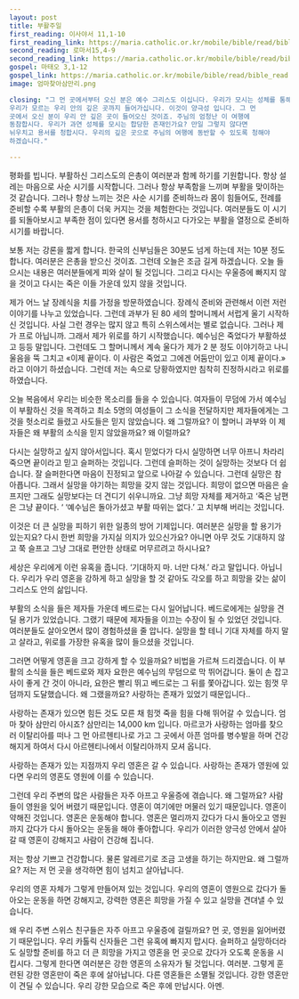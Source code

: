 ```yaml
---
layout: post
title: 부활주일
first_reading: 이사야서 11,1-10
first_reading_link: https://maria.catholic.or.kr/mobile/bible/read/bible_read.asp?m=1&n=129&p=11
second_reading: 로마서15,4-9
second_reading_link: https://maria.catholic.or.kr/mobile/bible/read/bible_read.asp?m=2&n=152&p=15
gospel: 마태오 3,1-12
gospel_link: https://maria.catholic.or.kr/mobile/bible/read/bible_read.asp?m=2&n=147&p=3
image: 엄마찾아삼만리.png

closing: "그 먼 곳에서부터 오신 분은 예수 그리스도 이십니다. 우리가 모시는 성체를 통해
우리가 모르는 우리 안의 깊은 곳까지 들어가십니다. 이것이 양극성 입니다. 그 먼
곳에서 오신 분이 우리 안 깊은 곳이 들어오신 것이죠. 주님의 엄청난 이 여행에
동참합시다. 우리가 과연 성체를 모시는 합당한 존재인가요? 만일 그렇지 않다면
뉘우치고 용서를 청합시다. 우리의 깊은 곳으로 주님의 여행에 동반할 수 있도록 청해야
하겠습니다."

---
```

 
평화를 빕니다. 부활하신 그리스도의 은총이 여러분과 함께 하기를 기원합니다. 항상
설레는 마음으로 사순 시기를 시작합니다. 그러나 항상 부족함을 느끼며 부활을
맞이하는 것 같습니다. 그러나 항상 느끼는 것은 사순 시기를 준비하느라 몸이
힘들어도, 전례를 준비할 수록 부활의 은총이 더욱 커지는 것을 체험한다는
것입니다. 여러분들도 이 시기를 되돌아보시고 부족한 점이 있다면 용서를 청하시고
다가오는 부활을 열정으로 준비하시기를 바랍니다.

보통 저는 강론을 짧게 합니다. 한국의 신부님들은 30분도 넘게 하는데 저는 10분 정도
합니다. 여러분은 은총을 받으신 것이죠. 그런데 오늘은 조금 길게 하겠습니다. 오늘
들으시는 내용은 여러분들에게 피와 살이 될 것입니다. 그리고 다시는 우울증에 빠지지
않을 것이고 다시는 죽은 이들 가운데 있지 않을 것입니다.

제가 어느 날 장례식을 치를 가정을 방문하였습니다. 장례식 준비와 관련해서 이런 저런
이야기를 나누고 있었습니다. 그런데 과부가 된 80 세의 할머니께서 서럽게 울기
시작하신 것입니다. 사실 그런 경우는 많지 않고 특히 스위스에서는 별로 없습니다.
그러나 제가 프로 아닙니까. 그래서 제가 위로를 하기 시작했습니다. 예수님은 죽었다가
부활하셨고 등등 말입니다. 그런데도 그 할머니께서 계속 울다가 제가 2 분 정도
이야기하고 나니 울음을 뚝 그치고 «이제 끝이다. 이 사람은 죽었고 그에겐 어둠만이
있고 이제 끝이다.» 라고 이야기 하셨습니다. 그런데 저는 속으로 당황하였지만 침착히
진정하시라고 위로를 하였습니다.

오늘 복음에서 우리는 비슷한 목소리를 들을 수 있습니다. 여자들이 무덤에 가서
예수님이 부활하신 것을 목격하고 최소 5명의 여성들이 그 소식을 전달하지만
제자들에게는 그것을 헛소리로 들렸고 사도들은 믿지 않았습니다. 왜 그럴까요? 이
할머니 과부와 이 제자들은 왜 부활의 소식을 믿지 않았을까요? 왜 이럴까요? 

다시는
실망하고 싶지 않아서입니다. 혹시 믿었다가 다시 실망하면 너무 아프니 차라리 죽으면
끝이라고 믿고 슬퍼하는 것입니다. 그런데 슬퍼하는 것이 실망하는 것보다 더 쉽습니다.
잘 슬퍼한다면 마음이 진정되고 앞으로 나아갈 수 있습니다. 그런데 실망은 참
아픕니다. 그래서 실망을 야기하는 희망을 갖지 않는 것입니다. 희망이 없으면 마음은
슬프지만 그래도 실망보다는 더 견디기 쉬우니까요. 그냥 희망 자체를 제거하고 ‘죽은
남편은 그냥 끝이다. ‘ ‘예수님은 돌아가셨고 부활 따위는 없다.’ 고 치부해 버리는
것입니다. 

이것은 더 큰 실망을 피하기 위한 일종의 방어 기제입니다. 여러분은 실망을
할 용기가 있는지요? 다시 한번 희망을 가지실 의지가 있으신가요? 아니면 아무 것도
기대하지 않고 쭉 슬프고 그냥 그대로 편안한 상태로 머무르려고 하시나요?

세상은 우리에게 이런 유혹을 줍니다. ‘기대하지 마. 너만 다쳐.’ 라고 말입니다.
아닙니다. 우리가 우리 영혼을 강하게 하고 실망을 할 것 같아도 각오를 하고 희망을
갖는 삶이 그리스도 안의 삶입니다.

부활의 소식을 들은 제자들 가운데 베드로는 다시 일어납니다. 베드로에게는 실망을
견딜 용기가 있었습니다. 그랬기 때문에 제자들을 이끄는 수장이 될 수 있었던
것입니다. 여러분들도 살아오면서 많이 경험하셨을 줄 압니다. 실망을 할 테니 기대
자체를 하지 말고 살라고, 위로를 가장한 유혹을 많이 들으셨을 것입니다.

그러면 어떻게 영혼을 크고 강하게 할 수 있을까요? 비법을 가르쳐 드리겠습니다. 이
부활의 소식을 들은 베드로와 제자 요한은 예수님의 무덤으로 막 뛰어갑니다. 둘이 손
잡고 사이 좋게 간 것이 아니라, 요한은 빨리 뛰고 베드로는 그 뒤를 쫓아갑니다. 있는
힘껏 무덤까지 도달했습니다. 왜 그랬을까요? 사랑하는 존재가 있었기 때문입니다..

사랑하는 존재가 있으면 힘든 것도 모른 채 힘껏 죽을 힘을 다해 뛰어갈 수 있습니다.
엄마 찾아 삼만리 아시죠? 삼만리는 14,000 km 입니다. 마르코가 사랑하는 엄마를
찾으러 이탈리아를 떠나 그 먼 아르헨티나로 가고 그 곳에서 아픈 엄마를 병수발을 하며
건강해지게 하여서 다시 아르헨티나에서 이탈리아까지 모셔 옵니다. 

사랑하는 존재가
있는 지점까지 우리 영혼은 갈 수 있습니다. 사랑하는 존재가 영원에 있다면 우리의
영혼도 영원에 이를 수 있습니다.

그런데 우리 주변의 많은 사람들은 자주 아프고
우울증에 겪습니다. 왜 그럴까요? 사람들이 영원을 잊어 버렸기 때문입니다. 영혼이
여기에만 머물러 있기 때문입니다. 영혼이 약해진 것입니다. 영혼은 운동해야 합니다.
영혼은 멀리까지 갔다가 다시 돌아오고 영원까지 갔다가 다시 돌아오는 운동을 해야
좋아합니다. 우리가 이러한 양극성 안에서 살아갈 때 영혼이 강해지고 사람이 건강해
집니다.

저는 항상 기쁘고 건강합니다. 물론 알레르기로 조금 고생을 하기는 하지만요.
왜 그럴까요? 저는 저 먼 곳을 생각하면 힘이 넘치고 살아납니다.

우리의 영혼 자체가
그렇게 만들어져 있는 것입니다. 우리의 영혼이 영원으로 갔다가 돌아오는 운동을 하면
강해지고, 강력한 영혼은 희망을 가질 수 있고 실망을 견뎌낼 수 있습니다.

왜 우리 주변 스위스 친구들은 자주 아프고 우울증에 걸릴까요? 먼 곳, 영원을
잃어버렸기 때문입니다. 우리 카톨릭 신자들은 그런 유혹에 빠지지 맙시다. 슬퍼하고
실망하더라도 실망할 준비를 하고 더 큰 희망을 가지고 영혼을 먼 곳으로 갔다가 오도록
운동을 시킵시다. 그렇게 한다면 여러분은 강한 영혼의 소유자가 될 것입니다. 여러분.
그렇게 훈련된 강한 영혼만이 죽은 후에 살아납니다. 다른 영혼들은 소멸될 것입니다.
강한 영혼만이 견딜 수 있습니다. 우리 강한 모습으로 죽은 후에 만납시다. 아멘.
